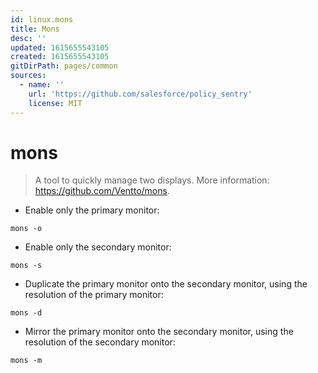 ```yaml
---
id: linux.mons
title: Mons
desc: ''
updated: 1615655543105
created: 1615655543105
gitDirPath: pages/common
sources:
  - name: ''
    url: 'https://github.com/salesforce/policy_sentry'
    license: MIT
---
```

# mons

> A tool to quickly manage two displays.
> More information: <https://github.com/Ventto/mons>.

- Enable only the primary monitor:

`mons -o`

- Enable only the secondary monitor:

`mons -s`

- Duplicate the primary monitor onto the secondary monitor, using the resolution of the primary monitor:

`mons -d`

- Mirror the primary monitor onto the secondary monitor, using the resolution of the secondary monitor:

`mons -m`

